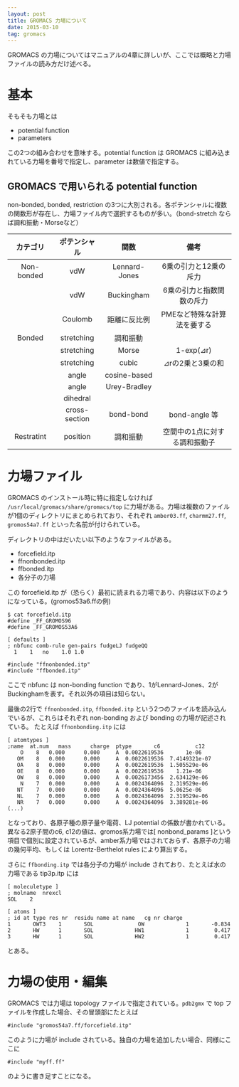 ```yaml
---
layout: post
title: GROMACS 力場について
date: 2015-03-10
tag: gromacs
---
```


GROMACS の力場についてはマニュアルの4章に詳しいが、ここでは概略と力場ファイルの読み方だけ述べる。

# 基本

そもそも力場とは

* potential function
* parameters

この2つの組み合わせを意味する。potential function は GROMACS に組み込まれている力場を番号で指定し、parameter は数値で指定する。

## GROMACS で用いられる potential function

non-bonded, bonded, restriction の3つに大別される。各ポテンシャルに複数の関数形が存在し、力場ファイル内で選択するものが多い。（bond-stretch ならば調和振動・Morseなど）

|カテゴリ|ポテンシャル|関数|備考|
|:--:|:--:|:--:|:--:|
|Non-bonded|vdW|Lennard-Jones|6乗の引力と12乗の斥力|
||vdW|Buckingham|6乗の引力と指数関数の斥力|
||Coulomb|距離に反比例|PMEなど特殊な計算法を要する|
|Bonded|stretching|調和振動||
||stretching|Morse|1-exp(⊿r)|
||stretching|cubic|⊿rの2乗と3乗の和|
||angle|cosine-based||
||angle|Urey-Bradley||
||dihedral|||
||cross-section|bond-bond| bond-angle 等|
|Restratint|position|調和振動|空間中の1点に対する調和振動子|

# 力場ファイル

GROMACS のインストール時に特に指定しなければ
`/usr/local/gromacs/share/gromacs/top`
に力場がある。力場は複数のファイルが1個のディレクトリにまとめられており、それぞれ `amber03.ff`, `charmm27.ff`, `gromos54a7.ff` といった名前が付けられている。

ディレクトリの中はだいたい以下のようなファイルがある。

* forcefield.itp
* ffnonbonded.itp
* ffbonded.itp
* 各分子の力場

この forcefield.itp が（恐らく）最初に読まれる力場であり、内容は以下のようになっている。(gromos53a6.ffの例)

```
$ cat forcefield.itp
#define _FF_GROMOS96
#define _FF_GROMOS53A6

[ defaults ]
; nbfunc comb-rule gen-pairs fudgeLJ fudgeQQ
  1    1   no    1.0 1.0

#include "ffnonbonded.itp"
#include "ffbonded.itp"
```

ここで nbfunc は non-bonding function であり、1がLennard-Jones、2がBuckinghamを表す。それ以外の項目は知らない。

最後の2行で `ffnonbonded.itp`, `ffbonded.itp` という2つのファイルを読み込んでいるが、これらはそれぞれ non-bonding および bonding の力場が記述されている。
たとえば `ffnonbonding.itp` には

```
[ atomtypes ]
;name  at.num   mass      charge  ptype       c6           c12
    O    8   0.000      0.000     A  0.0022619536       1e-06
   OM    8   0.000      0.000     A  0.0022619536  7.4149321e-07
   OA    8   0.000      0.000     A  0.0022619536  1.505529e-06
   OE    8   0.000      0.000     A  0.0022619536    1.21e-06
   OW    8   0.000      0.000     A  0.0026173456  2.634129e-06
    N    7   0.000      0.000     A  0.0024364096  2.319529e-06
   NT    7   0.000      0.000     A  0.0024364096  5.0625e-06
   NL    7   0.000      0.000     A  0.0024364096  2.319529e-06
   NR    7   0.000      0.000     A  0.0024364096  3.389281e-06
(...)
```

となっており、各原子種の原子量や電荷、LJ potential の係数が書かれている。異なる2原子間のc6, c12の値は、gromos系力場では[ nonbond_params ]という項目で個別に設定されているが、amber系力場ではされておらず、各原子の力場の幾何平均、もしくは Lorentz-Berthelot rules により算出する。

さらに `ffbonding.itp` では各分子の力場が include されており、たとえば水の力場である tip3p.itp には

```
[ moleculetype ]
; molname  nrexcl
SOL    2

[ atoms ]
; id at type res nr  residu name at name   cg nr charge
1       OWT3    1       SOL              OW             1       -0.834
2       HW      1       SOL             HW1             1        0.417
3       HW      1       SOL             HW2             1        0.417
```

とある。

# 力場の使用・編集

GROMACS では力場は topology ファイルで指定されている。`pdb2gmx` で top ファイルを作成した場合、その冒頭部にたとえば

```
#include "gromos54a7.ff/forcefield.itp"
```

このように力場が include されている。独自の力場を追加したい場合、同様にここに 

```
#include "myff.ff"
```

のように書き足すことになる。
